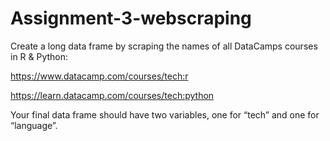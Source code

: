 # Assignment-3-webscraping


Create a long data frame by scraping the names of all DataCamps courses in R & Python:


https://www.datacamp.com/courses/tech:r

https://learn.datacamp.com/courses/tech:python


Your final data frame should have two variables, one for “tech” and one for “language”.
